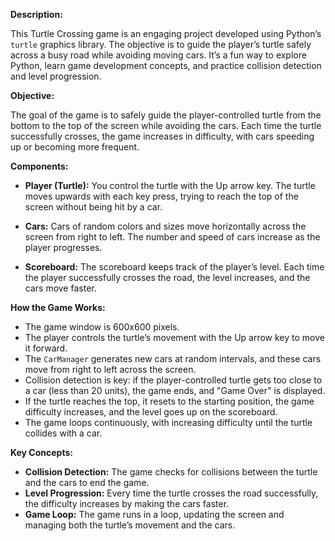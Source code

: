 **Description:**

This Turtle Crossing game is an engaging project developed using Python’s `turtle` graphics library. The objective is to guide the player’s turtle safely across a busy road while avoiding moving cars. It’s a fun way to explore Python, learn game development concepts, and practice collision detection and level progression.


**Objective:**

The goal of the game is to safely guide the player-controlled turtle from the bottom to the top of the screen while avoiding the cars. Each time the turtle successfully crosses, the game increases in difficulty, with cars speeding up or becoming more frequent.


**Components:**

- **Player (Turtle):** You control the turtle with the Up arrow key. The turtle moves upwards with each key press, trying to reach the top of the screen without being hit by a car.

- **Cars:** Cars of random colors and sizes move horizontally across the screen from right to left. The number and speed of cars increase as the player progresses.

- **Scoreboard:** The scoreboard keeps track of the player’s level. Each time the player successfully crosses the road, the level increases, and the cars move faster.


**How the Game Works:**

- The game window is 600x600 pixels.
- The player controls the turtle’s movement with the Up arrow key to move it forward.
- The `CarManager` generates new cars at random intervals, and these cars move from right to left across the screen.
- Collision detection is key: if the player-controlled turtle gets too close to a car (less than 20 units), the game ends, and "Game Over" is displayed.
- If the turtle reaches the top, it resets to the starting position, the game difficulty increases, and the level goes up on the scoreboard.
- The game loops continuously, with increasing difficulty until the turtle collides with a car.


**Key Concepts:**

- **Collision Detection:** The game checks for collisions between the turtle and the cars to end the game.
- **Level Progression:** Every time the turtle crosses the road successfully, the difficulty increases by making the cars faster.
- **Game Loop:** The game runs in a loop, updating the screen and managing both the turtle’s movement and the cars.

